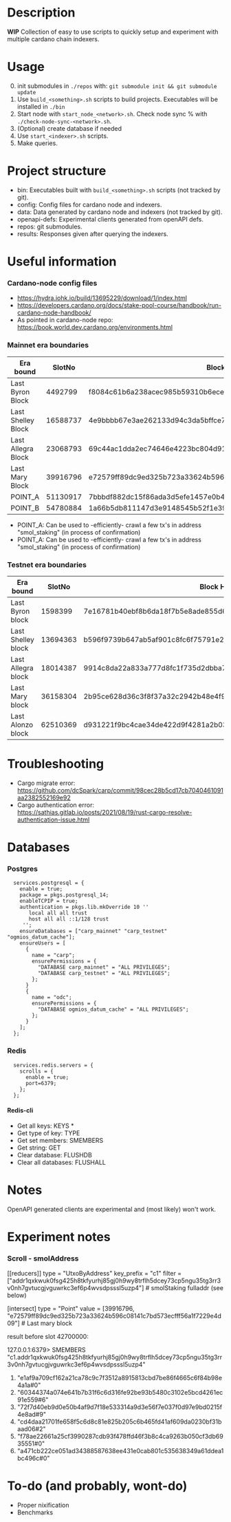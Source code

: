 # Description
**WIP** Collection of easy to use scripts to quickly setup and experiment with multiple cardano chain indexers.

# Usage

0. init submodules in `./repos` with: `git submodule init && git submodule update`
1. Use `build_<something>.sh` scripts to build projects. Executables will be installed in `./bin`
2. Start node with `start_node_<network>.sh`. Check node sync % with `./check-node-sync-<network>.sh`.
3. (Optional) create database if needed
4. Use `start_<indexer>.sh` scripts. 
5. Make queries.

# Project structure
- bin: Executables built with `build_<something>.sh` scripts (not tracked by git).
- config: Config files for cardano node and indexers.
- data: Data generated by cardano node and indexers (not tracked by git).
- openapi-defs: Experimental clients generated from openAPI defs.
- repos: git submodules.
- results: Responses given after querying the indexers. 


# Useful information

### Cardano-node config files

- https://hydra.iohk.io/build/13695229/download/1/index.html
- https://developers.cardano.org/docs/stake-pool-course/handbook/run-cardano-node-handbook/
- As pointed in cardano-node repo: https://book.world.dev.cardano.org/environments.html

### Mainnet era boundaries
| Era bound          | SlotNo    | Block Hash                                                             |
|--------------------|-----------|------------------------------------------------------------------|
| Last Byron Block   | 4492799   | f8084c61b6a238acec985b59310b6ecec49c0ab8352249afd7268da5cff2a457 |
| Last Shelley Block | 16588737  | 4e9bbbb67e3ae262133d94c3da5bffce7b1127fc436e7433b87668dba34c354a |
| Last Allegra Block | 23068793  | 69c44ac1dda2ec74646e4223bc804d9126f719b1c245dadc2ad65e8de1b276d7 |
| Last Mary Block    | 39916796  | e72579ff89dc9ed325b723a33624b596c08141c7bd573ecfff56a1f7229e4d09 |
| POINT_A            | 51130917  | 7bbbdf882dc15f86ada3d5efe1457e0b4966cd4dbbe228c991c5343c2cd295f8 |
| POINT_B            | 54780884  | 1a66b5db811147d3e9148545b52f1e39679bf4091b96c8a92a06bc443ef24819 |

* POINT_A: Can be used to -efficiently- crawl a few tx's in address "smol_staking" (in process of confirmation)
* POINT_A: Can be used to -efficiently- crawl a few tx's in address "smol_staking" (in process of confirmation)

### Testnet era boundaries
| Era bound          | SlotNo    | Block Hash                                                       |
|--------------------|-----------|------------------------------------------------------------------|
| Last Byron block   | 1598399   | 7e16781b40ebf8b6da18f7b5e8ade855d6738095ef2f1c58c77e88b6e45997a4 |
| Last Shelley block | 13694363  | b596f9739b647ab5af901c8fc6f75791e262b0aeba81994a1d622543459734f2 |
| Last Allegra block | 18014387  | 9914c8da22a833a777d8fc1f735d2dbba70b99f15d765b6c6ee45fe322d92d93 |
| Last Mary block    | 36158304  | 2b95ce628d36c3f8f37a32c2942b48e4f9295ccfe8190bcbc1f012e1e97c79eb |
| Last Alonzo block  | 62510369  | d931221f9bc4cae34de422d9f4281a2b0344e86aac6b31eb54e2ee90f44a09b9 |


# Troubleshooting

- Cargo migrate error: https://github.com/dcSpark/carp/commit/98cec28b5cd17cb7040461091aa2382552169e92
- Cargo authentication error: https://sathias.gitlab.io/posts/2021/08/19/rust-cargo-resolve-authentication-issue.html

# Databases
### Postgres
```
  services.postgresql = {
    enable = true;
    package = pkgs.postgresql_14;
    enableTCPIP = true;
    authentication = pkgs.lib.mkOverride 10 ''
       local all all trust
       host all all ::1/128 trust
     '';
    ensureDatabases = ["carp_mainnet" "carp_testnet" "ogmios_datum_cache"];
    ensureUsers = [
      {
        name = "carp";
        ensurePermissions = {
          "DATABASE carp_mainnet" = "ALL PRIVILEGES";
          "DATABASE carp_testnet" = "ALL PRIVILEGES";
        };
      }
      {
        name = "odc";
        ensurePermissions = {
          "DATABASE ogmios_datum_cache" = "ALL PRIVILEGES";
        };
      }
    ];
  };
```
### Redis
```
  services.redis.servers = {
    scrolls = {
      enable = true;
      port=6379;
    };
  };
```

#### Redis-cli
- Get all keys: KEYS *
- Get type of key: TYPE <key>
- Get set members: SMEMBERS <key>
- Get string: GET <key>
- Clear database: FLUSHDB
- Clear all databases:  FLUSHALL

# Notes
OpenAPI generated clients are experimental and (most likely) won't work.

# Experiment notes
### Scroll - smolAddress

[[reducers]]
type = "UtxoByAddress"
key_prefix = "c1"
filter = ["addr1qxkwuk0fsg425h8tkfyurhj85gj0h9wy8trflh5dcey73cp5ngu35tg3rr3v0nh7gvtucgjvguwrkc3ef6p4wvsdpsssl5uzp4"] # smolStaking fulladdr (see below)

[intersect]
type = "Point"
value = [39916796, "e72579ff89dc9ed325b723a33624b596c08141c7bd573ecfff56a1f7229e4d09"] # Last mary block 

result before slot 42700000:

127.0.0.1:6379> SMEMBERS "c1.addr1qxkwuk0fsg425h8tkfyurhj85gj0h9wy8trflh5dcey73cp5ngu35tg3rr3v0nh7gvtucgjvguwrkc3ef6p4wvsdpsssl5uzp4"
1) "e1af9a709cf162a21ca78c9c7f3512a8915813cbd7be86f4665c6f84b98e4a1a#0"
2) "60344374a074e641b7b31f6c6d316fe92be93b5480c3102e5bcd4261ec91e559#6"
3) "72f7d40eb9d0e50b4af9d7f18e533314a9d3e56f7e037f0d97e9bd0215f4e8ad#9"
4) "cd4daa21701fe658f5c6d8c81e825b205c6b465fd41af609da0230bf31baad06#2"
5) "f78ae22661a25cf3990287cdb93f478ffd46f3b8c4ca9263b050cf3db6935551#0"
6) "a471cb222ce051ad34388587638ee431e0cab801c535638349a61ddea1bc496c#0"


# To-do (and probably, wont-do)
- Proper nixification
- Benchmarks
